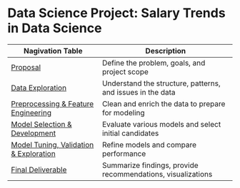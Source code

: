 # Data Science Project: Salary Trends in Data Science

| Nagivation Table                                  | Description                                                  |
|------------------------------------------------|--------------------------------------------------------------|
| [Proposal](#proposal-salary-trends-in-data-science-a-comprehensive-analysis-of-compensation-factors) | Define the problem, goals, and project scope                 |
| [Data Exploration](#data-exploration)          | Understand the structure, patterns, and issues in the data   |
| [Preprocessing & Feature Engineering](#preprocessing--feature-engineering) | Clean and enrich the data to prepare for modeling           |
| [Model Selection & Development](#model-selection--development) | Evaluate various models and select initial candidates        |
| [Model Tuning, Validation & Exploration](#model-tuning-validation--exploration) | Refine models and compare performance                        |
| [Final Deliverable](#final-deliverable)        | Summarize findings, provide recommendations, visualizations  |

